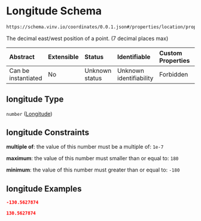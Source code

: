 # Longitude Schema

```txt
https://schema.vinv.io/coordinates/0.0.1.json#/properties/location/properties/coordinates/properties/longitude
```

The decimal east/west position of a point. (7 decimal places max)

| Abstract            | Extensible | Status         | Identifiable            | Custom Properties | Additional Properties | Access Restrictions | Defined In                                                                                                              |
| :------------------ | :--------- | :------------- | :---------------------- | :---------------- | :-------------------- | :------------------ | :---------------------------------------------------------------------------------------------------------------------- |
| Can be instantiated | No         | Unknown status | Unknown identifiability | Forbidden         | Allowed               | none                | [dereferenced.doc.json\*](../../../../../vinv-schemas/vinv-tree/out/0.0.1/dereferenced.doc.json "open original schema") |

## longitude Type

`number` ([Longitude](dereferenced-properties-location-properties-coordinates-properties-longitude.md))

## longitude Constraints

**multiple of**: the value of this number must be a multiple of: `1e-7`

**maximum**: the value of this number must smaller than or equal to: `180`

**minimum**: the value of this number must greater than or equal to: `-180`

## longitude Examples

```json
-130.5627874
```

```json
130.5627874
```
